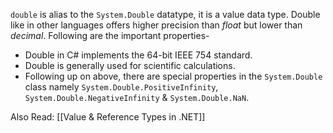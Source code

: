 `double` is alias to the `System.Double` datatype, it is a value data type. Double like in other languages offers higher precision than *float* but lower than *decimal*. Following are the important properties-
- Double in C# implements the 64-bit IEEE 754 standard.
- Double is generally used for scientific calculations.
- Following up on above, there are special properties in the `System.Double` class namely `System.Double.PositiveInfinity`, `System.Double.NegativeInfinity` & `System.Double.NaN`.

Also Read: [[Value & Reference Types in .NET]]